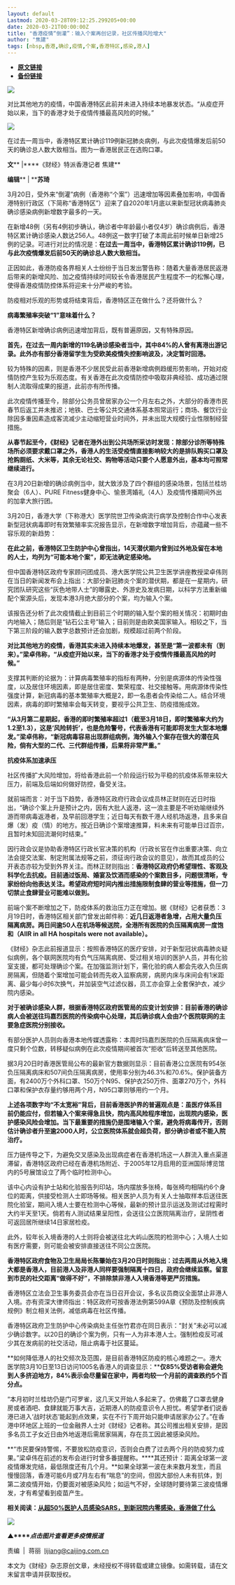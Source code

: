 ```yaml
---
layout: default
Lastmod: 2020-03-28T09:12:25.299205+00:00
date: 2020-03-21T00:00:00Z
title: "香港疫情“倒灌”：输入个案再创记录，社区传播风险增大"
author: "焦建"
tags: [nbsp,香港,确诊,疫情,个案,香港特区,感染,港人]
---
```


* [**原文链接**](https://mp.weixin.qq.com/s/I2GVW7p5Aw-1HRjNpUK7gA)
* [**备份链接**](http://archive.today/h5OSJ)


![](/images/post/77e6cfb5c7ef66e00d9bd04f74961594.jpg)

对比其他地方的疫情，中国香港特区此前并未进入持续本地暴发状态。“从疫症开始以来，当下的香港才处于疫情传播最高风险的时候。”

![](/images/post/3614151a8a8ce8a3d45b9adbdab813e3.jpg)

在过去一周当中，香港特区累计确诊119例新冠肺炎病例，与此次疫情爆发后前50天的确诊总人数大致相当。图为一香港居民正在选购口罩。

**文**** |****《财经》特派香港记者 焦建**

**编辑**** | ****苏琦**

3月20日，受外来“倒灌”病例（香港称“个案”）迅速增加等因素叠加影响，中国香港特别行政区（下简称“香港特区”）迎来了自2020年1月底以来新型冠状病毒肺炎确诊感染病例新增数字最多的一天。

在新增48例（另有4例初步确认，确诊者中年龄最小者仅4岁）确诊病例后，香港特区累计确诊感染人数达256人。48例这一数字打破了本周此前时候单日新增25例的记录。可进行对比的情况是：**在过去一周当中，香港特区累计确诊119例，已与此次疫情爆发后前50天的确诊总人数大致相当。**

正因如此，香港防疫各界相关人士纷纷于当日发出警告称：随着大量香港居民返港后带来的新增风险、加之疫情持续时间较长令香港居民产生程度不一的松懈心理，使得香港疫情防控体系将迎来十分严峻的考验。

防疫相对乐观的形势或将结束背后，香港特区正在做什么？还将做什么？

**病毒繁殖率突破“1”意味着什么？**

香港特区新增确诊病例迅速增加背后，既有普遍原因，又有特殊原因。

**首先，在过去一周内新增的119名确诊感染者当中，其中84%的人曾有离港出游记录。此外亦有部分香港留学生为受欧美疫情失控影响波及，决定暂时回港。**

较为特殊的因素，则是香港不少居民受此前香港新增病例趋缓形势影响，开始对疫情防控产生较为乐观态度。有关香港在此次疫情防控中吸取非典经验、成功通过限制人流取得成果的报道，此前亦有所传播。

此次疫情传播至今，除部分公务员曾居家办公一个月左右之外，大部分的香港市民春节后返工并未推迟；地铁、巴士等公共交通体系基本照常运行；商场、餐饮行业除因多重因素造成客流减少主动缩短营业时间外，并未出现大规模行业性限制经营措施。

**从春节起至今，《财经》记者在港外出到公共场所采访时发现：除部分诊所等特殊场所必须要求戴口罩之外，香港人的生活受疫情直接影响较大的是排队购买口罩及抢购厕纸、大米等，其余无论社交、购物等活动只要个人愿意外出，基本均可照常继续进行。**

在3月20日新增的确诊病例当中，就大致涉及了四个群组的感染场景，包括兰桂坊聚会（6人）、PURE Fitness健身中心、愉景湾婚礼（4人）及疫情传播期间外出的加拿大旅行团。

3月20日，香港大学（下称港大）医学院世卫传染病流行病学及控制合作中心发表新型冠状病毒即时有效繁殖率实况报告显示，在新增数字增加背后，亦蕴藏一些不容乐观的新趋势：

**在此之前，香港特区卫生防护中心曾指出，14天潜伏期内曾到过外地及留在本地的人士，均列为“可能本地个案”，即无法确定感染地。**

但中国香港特区政府专家顾问团成员、港大医学院公共卫生医学讲座教授梁卓伟则在当日的新闻发布会上指出：大部分新冠肺炎个案的潜伏期，都是在一星期内，研究团队研究这些“灰色地带人士”的曝露史、外游史及发病日期，以科学方法重新编配个案源头后，发现本港3月绝大部分的个案，均为输入个案。

该报告还分析了此次疫情截止到目前三个时期的输入型个案的相关情况：初期时由内地输入；随后则是“钻石公主号”输入；目前则是由欧美国家输入。相较之下，当下第三阶段的输入数字总数预计还会加剧，规模超过前两个阶段。

**对比其他地方的疫情，香港其实未进入持续本地爆发，甚至是“第一波都未有（到来）。”梁卓伟称，“从疫症开始以来，当下的香港才处于疫情传播最高风险的时候。”**

支撑其判断的论据为：计算病毒繁殖率的指标有两种，分别是病源体的传染性强度，以及居住环境因素，即是居住密度、繁荣程度、社交接触等。用病源体传染性强度计算，新冠病毒的基本繁殖率大概是2，即一名患者会传染给二人。结合环境因素，病毒的即时繁殖率会每天转变，要视乎公共卫生、防疫措施成效。

**“从3月第二星期起，香港的即时繁殖率超过1（截至3月18日，即时繁殖率大约为1.2至1.3），这是‘风险转折’，也是危险警号，代表香港有可能即将发生大型本地爆发。”梁卓伟称，“新冠病毒容易出现群组病例，海外输入个案存在很大的潜在风险，倘有大型的二代、三代群组传播，后果将非常严重。”**

**抗疫体系加速承压**

社区传播扩大风险增加，将给香港此前一个阶段运行较为平稳的抗疫体系带来较大压力，前端及后端如何做好防控，备受关注。

就前端而言：对于当下趋势，香港特区政府行政会议成员林正财则在近日时指出，“确诊个案上升是预计之内，因有大批人返港，这一浪主要是不听劝喻继续外游而带病毒返港者，及早前回港学生；近日每天有数千港人经机场返港，且多来自爆（发）疫（情）的地方。按近日确诊个案增速推算，料未来有可能单日过百宗，且暂时未知回流潮何时结束。”

因行政会议是协助香港特区行政长官决策的机构（行政长官在作出重要决策、向立法会提交法案、制定附属法规等之前，须征询行政会议的意见），故而其成员的公开表态亦较为受到外界关注。而林正财则指出：**香港特区政府仍希望理性、客观及科学化去抗疫。目前通过饭局、婚宴及饮酒而感染的个案数目多，问题很清晰，专家纷纷向他表达关注。希望政府短时间内推出措施限制食肆的营业等措施，但一刀切禁止食肆营业可能难以做到。**

前端个案不断增加之下，防疫体系的救治压力正在增加。据《财经》记者获悉：3月19日时，香港特区相关部门曾发出邮件称：**近几日返港者急增，占用大量负压隔离病房。两日间逾50人在机场等候送院，全港所有医院的负压隔离病房一度饱和（AIIR in all HA hospitals were not available）。**

《财经》杂志此前报道显示：按照香港特区的医疗安排，对于新型冠状病毒肺炎疑似病例，各个联网医院均有负气压隔离病房、受过相关培训的医护人员，并有化验室支援，都可处理确诊个案。在加强监测计划下，需化验的病人都会先收入负压病房隔离，但随着个案增加可能会转而先收入监察病房，病房内床与床间会有1米距离、最少每小时6次换气，并加装空气过滤仪器，员工亦会穿上全套保护衣，减少院内感染。

**对于被确诊感染人群，根据香港特区政府医管局的应变计划安排：目前香港的确诊病人会被送往玛嘉烈医院的传染病中心处理，其后确诊病人会由7个医院联网的主要急症医院分别接收。**

有部分医护人员则向香港本地传媒透露称：本周时玛嘉烈医院的负压隔离病床曾一度只剩个位数，转移疑似病例在此次疫情期间被首次“拒收”后转送至其他医院。

据3月20日时香港医管局公布的最新官方数据则显示：目前香港公立医院有954张负压隔离病床和507间负压隔离病房，使用率分别为46.3%和70.6%。保护装备方面，有2400万个外科口罩、150万个N95、保护衣250万件、面罩270万个，外科口罩和保护衣存量约够用两个月，N95口罩则够用约一个月。

**上述各项数字均“不太宽裕”背后，目前香港医护界的普遍观点是：虽医疗体系目前仍能应付，但若输入个案来得急且快，院内高风险程序增加，出现院内感染，医护感染风险会增加。当下最重要的措施仍是围堵输入个案，避免将病毒传开，否则估计确诊者升至逾2000人时，公立医院体系就会超负荷，部分确诊者或不能入院治疗。**

压力链传导之下，为避免交叉感染及出现病症者在香港机场这一人群流入重点渠道滞留，香港特区政府已经在香港机场附近、于2005年12月启用的亚洲国际博览馆内的5号展馆设立了两个临时检测中心。

该中心内设有护士站和化验报告列印站，场内摆放多张椅，每张椅均相隔约6个身位的距离，供接受检测人士即场等候。相关医护人员为有关人士抽取样本后送往医院化验室，期间入境人士要在检测中心等候，最新的预计显示运送及测试过程需时大约半天至1天。倘若有人测试结果呈阳性，会送往公立医院隔离治疗，呈阴性者可返回居所继续14日家居检疫。

此外，较年长入境香港的人士则将会被送往北大屿山医院的检测中心；入境人士如有医疗需要，则可能会被安排直接送往不同公立医院。

**香港特区政府食物及卫生局局长陈肇始在3月20日时则指出：过去两周从外地入境大都是香港人，目前港人及非港人同样要强制隔离十四日，政府会继续监察。留意到市民的社交距离“做得不好”，不排除禁非港人入境香港等更严厉措施。**

香港特区立法会卫生事务委员会亦在当日召开会议，多名议员商议全面禁止非港人入境。亦有资深大律师指出：特区政府可按香港法例第599A章《预防及控制疾病规例》制立相关法例，减低病毒在社区传播。

香港特区政府卫生防护中心传染病处主任张竹君亦在同日表示：“封关”未必可以减少确诊数字。以20日的确诊个案为例，只有一人为非本港人士。强制检疫反可减少其在发病前的社交活动，阻止病毒于社区蔓延。

**如何降低港人的社交频次及范围，是目前香港特区防疫的核心难题之一。港大医学院3月10日至13日访问1005名香港人的调查显示：****仅85%受访者称会避免到人多挤迫地方，84%表示会尽量留在家中，两者均较一个月前的调查跌约5个百分点。**

“本月初时兰桂坊仍是门可罗雀，这几天又开始人多起来了。仿佛戴了口罩去健身房或者酒吧、食肆就能万事大吉，近期港人的防疫意识令人担忧。希望学者们说香港已进入‘战时状态’能起到点效果，实在不行下周开始只能申请居家办公了。”在香港中环地区上班的一位金融界人士对《财经》记者称。其公司推出相关安排，是因多名员工子女近日由外地返港后需居家隔离，存在员工因此被感染风险。

**“市民要保持警惕，不要放松防疫意识，否则会白费了过去两个月的防疫努力成果。”梁卓伟在前述的发布会进行时曾多番提醒称。****其还预计：距离全球第一波疫情爆发完结，最低限度还有几个月。**如果全球第一波在未来数月发生，而且慢慢回落，香港可能6月或7月左右有“喘息”的空间，但因大部份人未有抗体，到第二波疫情开始，仍要面对被感染风险；如运气不好，全球随时要待第三波疫情爆发，才有希望看到疫苗产生。

**相关阅读：**[**从超50%医护人员感染SARS，到新冠院内零感染，香港做了什么**](http://mp.weixin.qq.com/s?__biz=MjM5NDU5NTM4MQ==&mid=2653355819&idx=3&sn=ea95e9768693c271a047e707b1c1d57c&chksm=bd5708718a20816761db7db2ecd3b8203a66925bd6ec31720b2b81f8f5aa15bf0b2f8acdae02&scene=21#wechat_redirect)

[![](/images/post/4d24a5670c9a87791ea8b757d030c0d3.jpg)](https://mp.weixin.qq.com/mp/homepage?__biz=MjM5NDU5NTM4MQ==&hid=29&sn=21c0f34c737748fe3b2c372bb40ae622)  

**▲****_点击图片查看更多疫情报道_**

  

  

责编  |  蒋丽  lijiang@caijing.com.cn

本文为《财经》杂志原创文章，未经授权不得转载或建立镜像。如需转载，请在文末留言申请并获取授权。

